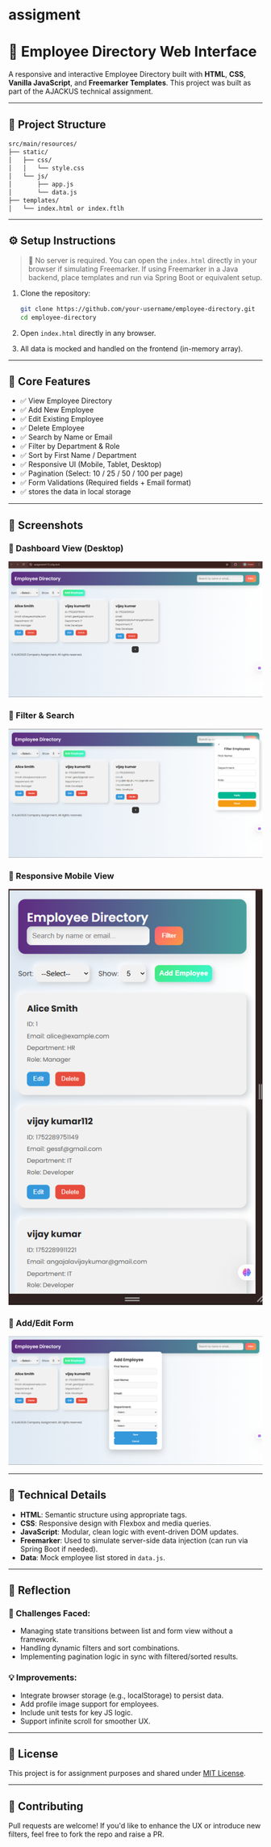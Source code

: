 # assigment
# 👥 Employee Directory Web Interface

A responsive and interactive Employee Directory built with **HTML**, **CSS**, **Vanilla JavaScript**, and **Freemarker Templates**. This project was built as part of the AJACKUS technical assignment.

---

## 📂 Project Structure

```
src/main/resources/
├── static/
│   ├── css/
│   │   └── style.css
│   └── js/
│       ├── app.js
│       └── data.js
├── templates/
│   └── index.html or index.ftlh
```

---

## ⚙️ Setup Instructions

> 📌 No server is required. You can open the `index.html` directly in your browser if simulating Freemarker. If using Freemarker in a Java backend, place templates and run via Spring Boot or equivalent setup.

1. Clone the repository:
   ```bash
   git clone https://github.com/your-username/employee-directory.git
   cd employee-directory
   ```

2. Open `index.html` directly in any browser.

3. All data is mocked and handled on the frontend (in-memory array).

---

## 🧩 Core Features

- ✅ View Employee Directory
- ✅ Add New Employee
- ✅ Edit Existing Employee
- ✅ Delete Employee
- ✅ Search by Name or Email
- ✅ Filter by Department & Role
- ✅ Sort by First Name / Department
- ✅ Responsive UI (Mobile, Tablet, Desktop)
- ✅ Pagination (Select: 10 / 25 / 50 / 100 per page)
- ✅ Form Validations (Required fields + Email format)
- ✅ stores the data in local storage
---

## 📸 Screenshots

### 🔹 Dashboard View (Desktop)
![Dashboard Desktop](newproject/assets/images/ss1.png)

### 🔹 Filter & Search
![Form View](newproject/assets/images/ss2.png)

### 🔹 Responsive Mobile View
![Mobile View](newproject/assets/images/ss4.png)

### 🔹 Add/Edit Form
![Filter Search](newproject/assets/images/ss3.png)

---

## 📝 Technical Details

- **HTML**: Semantic structure using appropriate tags.
- **CSS**: Responsive design with Flexbox and media queries.
- **JavaScript**: Modular, clean logic with event-driven DOM updates.
- **Freemarker**: Used to simulate server-side data injection (can run via Spring Boot if needed).
- **Data**: Mock employee list stored in `data.js`.

---

## 🧠 Reflection

### 🚧 Challenges Faced:
- Managing state transitions between list and form view without a framework.
- Handling dynamic filters and sort combinations.
- Implementing pagination logic in sync with filtered/sorted results.

### 💡 Improvements:
- Integrate browser storage (e.g., localStorage) to persist data.
- Add profile image support for employees.
- Include unit tests for key JS logic.
- Support infinite scroll for smoother UX.

---

## 📜 License

This project is for assignment purposes and shared under [MIT License](LICENSE).

---

## 🤝 Contributing

Pull requests are welcome! If you'd like to enhance the UX or introduce new filters, feel free to fork the repo and raise a PR.
